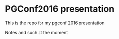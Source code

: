 # PGConf2016 presentation

This is the repo for my pgconf 2016 presentation

Notes and such at the moment

